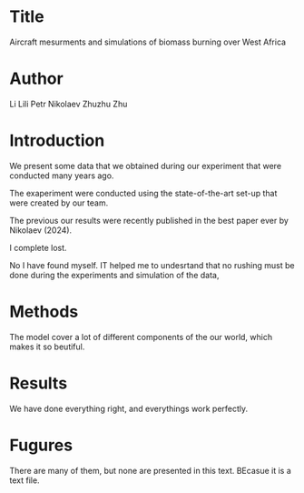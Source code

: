 # Title 
Aircraft mesurments and simulations of biomass burning over West Africa

# Author
Li Lili
Petr Nikolaev
Zhuzhu Zhu

# Introduction
We present some data that we obtained during our experiment that were conducted many years ago.

The exaperiment were conducted using the state-of-the-art set-up that were created by our team.

The previous our results were recently published in the best paper ever by Nikolaev (2024).

I complete lost.

No I have found myself. IT helped me to undesrtand that no rushing must be done during
the experiments and simulation of the data,

# Methods

The model cover a lot of different components of the our world, which makes it so beutiful.

# Results

We have done everything right, and everythings work perfectly.

# Fugures

There are many of them, but none are presented in this text. BEcasue it is a text file.
